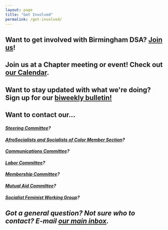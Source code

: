 ```yaml
---
layout: page
title: "Get Involved"
permalink: /get-involved/
---
```


<p><h2>Want to get involved with Birmingham DSA? <a href="https://act.dsausa.org/donate/membership">Join us</a>!

<p><h2>Join us at a Chapter meeting or event! Check out <a href="https://bhamdsa.org/calendar/">our Calendar</a>.

<p><h2>Want to stay updated with what we're doing? Sign up for our <a href="https://actionnetwork.org/forms/birmingham-dsa-biweekly-bulletin-subscription-form">biweekly bulletin!</a>

<h2><p>Want to contact our...

<h5><b><p><a href="mailto:steering@bhamdsa.org?subject=Question for Steering Committee">Steering Committee</a>?

<h5><b><p><a href="mailto:afrosoc@bhamdsa.org?subject=Question for AFROSOC">AfroSocialists and Socialists of Color Member Section</a>?

<h5><b><p><a href="mailto:info@bhamdsa.org?subject=Question for Comms Committee">Communications Committee</a>?

<h5><b><p><a href="mailto:info@bhamdsa.org?subject=Question for Labor Committee">Labor Committee</a>?

<h5><b><p><a href="mailto:info@bhamdsa.org?subject=Question for Membership Committee">Membership Committee</a>?

<h5><b><p><a href="mailto:mutualaid@bhamdsa.org?subject=Question for Mutual Aid Committee">Mutual Aid Committee</a>?

<h5><b><p><a href="mailto:socfem@bhamdsa.org?subject=Question for Socialist Feminist Working Group">Socialist Feminist Working Group</a>?

<h2><b><p>Got a general question? Not sure who to contact? E-mail <a href="mailto:info@bhamdsa.org?subject=General Question">our main inbox</a>.

